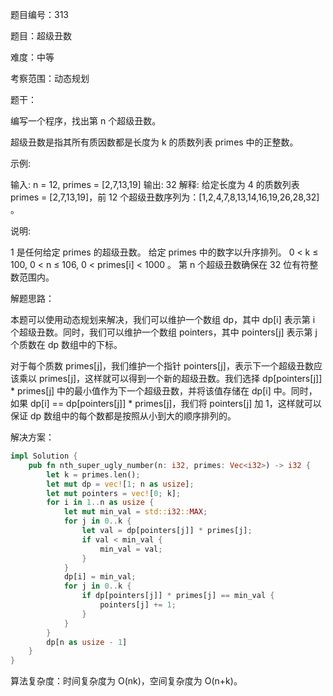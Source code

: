 题目编号：313

题目：超级丑数

难度：中等

考察范围：动态规划

题干：

编写一个程序，找出第 n 个超级丑数。

超级丑数是指其所有质因数都是长度为 k 的质数列表 primes 中的正整数。

示例:

输入: n = 12, primes = [2,7,13,19]
输出: 32 
解释: 给定长度为 4 的质数列表 primes = [2,7,13,19]，前 12 个超级丑数序列为：[1,2,4,7,8,13,14,16,19,26,28,32] 。

说明:

1 是任何给定 primes 的超级丑数。
 给定 primes 中的数字以升序排列。
0 < k ≤ 100, 0 < n ≤ 106, 0 < primes[i] < 1000 。
第 n 个超级丑数确保在 32 位有符整数范围内。

解题思路：

本题可以使用动态规划来解决，我们可以维护一个数组 dp，其中 dp[i] 表示第 i 个超级丑数。同时，我们可以维护一个数组 pointers，其中 pointers[j] 表示第 j 个质数在 dp 数组中的下标。

对于每个质数 primes[j]，我们维护一个指针 pointers[j]，表示下一个超级丑数应该乘以 primes[j]，这样就可以得到一个新的超级丑数。我们选择 dp[pointers[j]] * primes[j] 中的最小值作为下一个超级丑数，并将该值存储在 dp[i] 中。同时，如果 dp[i] == dp[pointers[j]] * primes[j]，我们将 pointers[j] 加 1，这样就可以保证 dp 数组中的每个数都是按照从小到大的顺序排列的。

解决方案：

```rust
impl Solution {
    pub fn nth_super_ugly_number(n: i32, primes: Vec<i32>) -> i32 {
        let k = primes.len();
        let mut dp = vec![1; n as usize];
        let mut pointers = vec![0; k];
        for i in 1..n as usize {
            let mut min_val = std::i32::MAX;
            for j in 0..k {
                let val = dp[pointers[j]] * primes[j];
                if val < min_val {
                    min_val = val;
                }
            }
            dp[i] = min_val;
            for j in 0..k {
                if dp[pointers[j]] * primes[j] == min_val {
                    pointers[j] += 1;
                }
            }
        }
        dp[n as usize - 1]
    }
}
```

算法复杂度：时间复杂度为 O(nk)，空间复杂度为 O(n+k)。